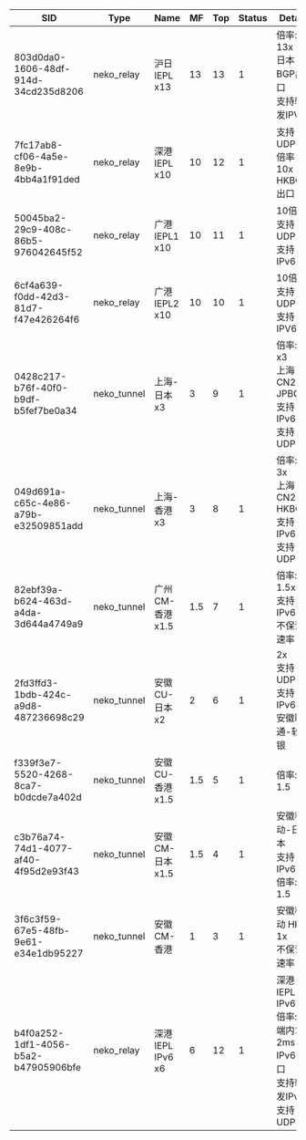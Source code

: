 | SID                                   | Type       | Name                | MF  | Top | Status | Detail                               |
|---------------------------------------|------------|---------------------|-----|-----|--------|--------------------------------------|
| 803d0da0-1606-48df-914d-34cd235d8206  | neko_relay | 沪日IEPL x13        | 13  | 13  | 1      | 倍率: 13x<br>日本BGP出口<br>支持转发IPV6 |
| 7fc17ab8-cf06-4a5e-8e9b-4bb4a1f91ded  | neko_relay | 深港 IEPL x10       | 10  | 12  | 1      | 支持UDP<br>倍率10x<br>HKBGP 出口      |
| 50045ba2-29c9-408c-86b5-976042645f52  | neko_relay | 广港IEPL1 x10       | 10  | 11  | 1      | 10倍率<br>支持UDP<br>支持IPv6          |
| 6cf4a639-f0dd-42d3-81d7-f47e426264f6  | neko_relay | 广港IEPL2 x10       | 10  | 10  | 1      | 10倍率<br>支持UDP<br>支持IPV6          |
| 0428c217-b76f-40f0-b9df-b5fef7be0a34  | neko_tunnel| 上海-日本 x3        | 3   | 9   | 1      | 倍率: x3<br>上海CN2-JPBGP<br>支持IPv6<br>支持UDP |
| 049d691a-c65c-4e86-a79b-e32509851add  | neko_tunnel| 上海-香港 x3        | 3   | 8   | 1      | 倍率: 3x<br>上海CN2-HKBGP<br>支持IPv6<br>支持UDP |
| 82ebf39a-b624-463d-a4da-3d644a4749a9  | neko_tunnel| 广州CM-香港 x1.5    | 1.5 | 7   | 1      | 倍率: 1.5x<br>支持IPv6<br>不保证速率     |
| 2fd3ffd3-1bdb-424c-a9d8-487236698c29  | neko_tunnel| 安徽CU-日本 x2      | 2   | 6   | 1      | 2x<br>支持UDP<br>支持IPv6<br>安徽联通-软银 |
| f339f3e7-5520-4268-8ca7-b0dcde7a402d  | neko_tunnel| 安徽CU-香港 x1.5    | 1.5 | 5   | 1      | 倍率: 1.5                              |
| c3b76a74-74d1-4077-af40-4f95d2e93f43  | neko_tunnel| 安徽CM-日本 x1.5    | 1.5 | 4   | 1      | 安徽移动-日本<br>支持IPv6<br>倍率: 1.5   |
| 3f6c3f59-67e5-48fb-9e61-e34e1db95227  | neko_tunnel| 安徽CM-香港         | 1   | 3   | 1      | 安徽移动 HKT<br>1x<br>不保证速率        |
| b4f0a252-1df1-4056-b5a2-b47905906bfe  | neko_relay | 深港IEPL IPv6 x6    | 6   | 12  | 1      | 深港IEPL IPv6<br>倍率: 6<br>端内1-2ms<br>IPv6 入口<br>支持转发IPv6<br>支持UDP |